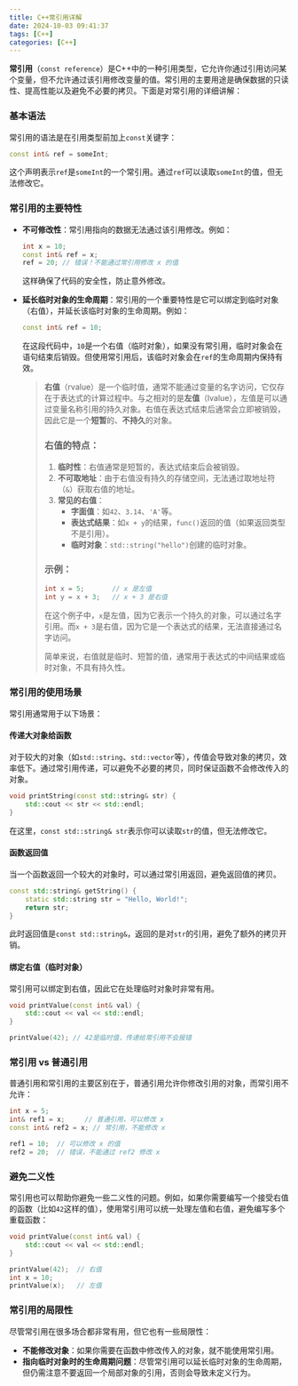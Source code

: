 ```yaml
---
title: C++常引用详解
date: 2024-10-03 09:41:37
tags: [C++]
categories: [C++]
---
```


**常引用**（`const reference`）是C++中的一种引用类型，它允许你通过引用访问某个变量，但不允许通过该引用修改变量的值。常引用的主要用途是确保数据的只读性、提高性能以及避免不必要的拷贝。下面是对常引用的详细讲解：

###  **基本语法**
常引用的语法是在引用类型前加上`const`关键字：

```cpp
const int& ref = someInt;
```

这个声明表示`ref`是`someInt`的一个常引用。通过`ref`可以读取`someInt`的值，但无法修改它。

### **常引用的主要特性**
- **不可修改性**：常引用指向的数据无法通过该引用修改。例如：

  ```cpp
  int x = 10;
  const int& ref = x;
  ref = 20; // 错误！不能通过常引用修改 x 的值
  ```

  这样确保了代码的安全性，防止意外修改。

- **延长临时对象的生命周期**：常引用的一个重要特性是它可以绑定到临时对象（右值），并延长该临时对象的生命周期。例如：

  ```cpp
  const int& ref = 10;
  ```
  在这段代码中，`10`是一个右值（临时对象），如果没有常引用，临时对象会在语句结束后销毁。但使用常引用后，该临时对象会在`ref`的生命周期内保持有效。
  
  > **右值**（rvalue）是一个临时值，通常不能通过变量的名字访问，它仅存在于表达式的计算过程中。与之相对的是**左值**（lvalue），左值是可以通过变量名称引用的持久对象。右值在表达式结束后通常会立即被销毁，因此它是一个**短暂**的、**不持久**的对象。
  >
  > ### 右值的特点：
  > 1. **临时性**：右值通常是短暂的，表达式结束后会被销毁。
  > 2. **不可取地址**：由于右值没有持久的存储空间，无法通过取地址符（`&`）获取右值的地址。
  > 3. **常见的右值**：
  >    - **字面值**：如`42`、`3.14`、`'A'`等。
  >    - **表达式结果**：如`x + y`的结果，`func()`返回的值（如果返回类型不是引用）。
  >    - **临时对象**：`std::string("hello")`创建的临时对象。
  >
  > ### 示例：
  >
  > ```cpp
  > int x = 5;       // x 是左值
  > int y = x + 3;   // x + 3 是右值
  > ```
  >
  > 在这个例子中，`x`是左值，因为它表示一个持久的对象，可以通过名字引用。而`x + 3`是右值，因为它是一个表达式的结果，无法直接通过名字访问。
  >
  > 简单来说，右值就是临时、短暂的值，通常用于表达式的中间结果或临时对象，不具有持久性。

### **常引用的使用场景**
常引用通常用于以下场景：

#### **传递大对象给函数**
对于较大的对象（如`std::string`、`std::vector`等），传值会导致对象的拷贝，效率低下。通过常引用传递，可以避免不必要的拷贝，同时保证函数不会修改传入的对象。

```cpp
void printString(const std::string& str) {
    std::cout << str << std::endl;
}
```

在这里，`const std::string& str`表示你可以读取`str`的值，但无法修改它。

#### **函数返回值**
当一个函数返回一个较大的对象时，可以通过常引用返回，避免返回值的拷贝。

```cpp
const std::string& getString() {
    static std::string str = "Hello, World!";
    return str;
}
```

此时返回值是`const std::string&`，返回的是对`str`的引用，避免了额外的拷贝开销。

#### **绑定右值（临时对象）**
常引用可以绑定到右值，因此它在处理临时对象时非常有用。

```cpp
void printValue(const int& val) {
    std::cout << val << std::endl;
}

printValue(42); // 42是临时值，传递给常引用不会报错
```

### **常引用 vs 普通引用**
普通引用和常引用的主要区别在于，普通引用允许你修改引用的对象，而常引用不允许：

```cpp
int x = 5;
int& ref1 = x;     // 普通引用，可以修改 x
const int& ref2 = x; // 常引用，不能修改 x

ref1 = 10;  // 可以修改 x 的值
ref2 = 20;  // 错误，不能通过 ref2 修改 x
```

### **避免二义性**
常引用也可以帮助你避免一些二义性的问题。例如，如果你需要编写一个接受右值的函数（比如`42`这样的值），使用常引用可以统一处理左值和右值，避免编写多个重载函数：

```cpp
void printValue(const int& val) {
    std::cout << val << std::endl;
}

printValue(42);  // 右值
int x = 10;
printValue(x);   // 左值
```

### **常引用的局限性**
尽管常引用在很多场合都非常有用，但它也有一些局限性：
- **不能修改对象**：如果你需要在函数中修改传入的对象，就不能使用常引用。
- **指向临时对象时的生命周期问题**：尽管常引用可以延长临时对象的生命周期，但仍需注意不要返回一个局部对象的引用，否则会导致未定义行为。
